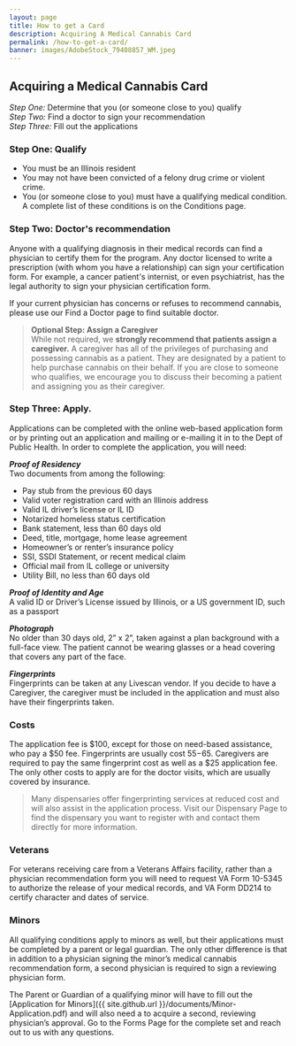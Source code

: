 ```yaml
---
layout: page
title: How to get a Card
description: Acquiring A Medical Cannabis Card
permalink: /how-to-get-a-card/
banner: images/AdobeStock_79408857_WM.jpeg
---
```


## Acquiring a Medical Cannabis Card  

*Step One:* Determine that you (or someone close to you) qualify  
*Step Two:* Find a doctor to sign your recommendation  
*Step Three:* Fill out the applications  

### Step One: Qualify
* You must be an Illinois resident
* You may not have been convicted of a felony drug crime or violent crime.
* You (or someone close to you) must have a qualifying medical condition.  A complete list of these conditions is on the Conditions page.

### Step Two: Doctor's recommendation
Anyone with a qualifying diagnosis in their medical records can find a physician to certify them for the program. Any doctor licensed to write a prescription (with whom you have a relationship) can sign your certification form.  For example, a cancer patient's internist, or even psychiatrist, has the legal authority to sign your physician certification form.

If your current physician has concerns or refuses to recommend cannabis, please use our Find a Doctor page to find suitable doctor.

> **Optional Step: Assign a Caregiver**   
> While not required, we __strongly recommend that patients assign a caregiver.__  A caregiver has all of the privileges of purchasing and possessing cannabis as a patient.  They are designated by a patient to help purchase cannabis on their behalf. If you are close to someone who qualifies, we encourage you to discuss their becoming a patient and assigning you as their caregiver.

### Step Three: Apply.
Applications can be completed with the online web-based application form or by printing out an application and mailing or e-mailing it in to the Dept of Public Health.  In order to complete the application, you will need:  

*__Proof of Residency__*   
Two documents from among the following:  

   * Pay stub from the previous 60 days  
   * Valid voter registration card with an Illinois address  
   * Valid IL driver’s license or IL ID  
   * Notarized homeless status certification  
   * Bank statement, less than 60 days old  
   * Deed, title, mortgage, home lease agreement  
   * Homeowner’s or renter’s insurance policy  
   * SSI, SSDI Statement, or recent medical claim  
   * Official mail from IL college or university  
   * Utility Bill, no less than 60 days old  

*__Proof of Identity and Age__*   
A valid ID or Driver’s License issued by Illinois, or a US government ID, such as a passport 

*__Photograph__*  
No older than 30 days old, 2” x 2”, taken against a plan background with a full-face view. The patient cannot be wearing glasses or a head covering that covers any part of the face. 

*__Fingerprints__*  
Fingerprints can be taken at any Livescan vendor. If you decide to have a Caregiver, the caregiver must be included in the application and must also have their fingerprints taken.  

### Costs
The application fee is $100, except for those on need-based assistance, who pay a $50 fee. Fingerprints are usually cost $55-$65.  Caregivers are required to pay the same fingerprint cost as well as a $25 application fee. The only other costs to apply are for the doctor visits, which are usually covered by insurance.

> Many dispensaries offer fingerprinting services at reduced cost and will also assist in the application process.  Visit our Dispensary Page to find the dispensary you want to register with and contact them directly for more information.

### Veterans
For veterans receiving care from a Veterans Affairs facility, rather than a physician recommendation form you will need to request VA Form 10-5345 to authorize the release of your medical records, and VA Form DD214 to certify character and dates of service. 

### Minors
All qualifying conditions apply to minors as well, but their applications must be completed by a parent or legal guardian.  The only other difference is that in addition to a physician signing the minor’s medical cannabis recommendation form, a second physician is required to sign a reviewing physician form. 

The Parent or Guardian of a qualifying minor will have to fill out the
[Application for Minors]({{ site.github.url }}/documents/Minor-Application.pdf)
and will also need a to acquire a second, reviewing physician’s approval. Go to
the Forms Page for the complete set and reach out to us with any questions.